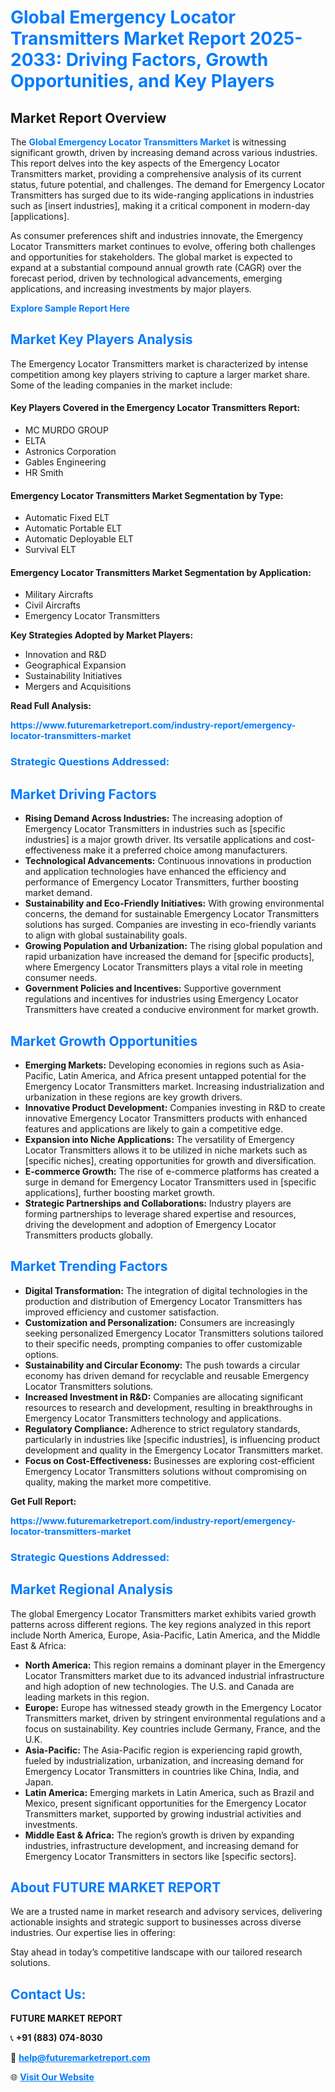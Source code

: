 <h1 style="color: #007BFF;">Global Emergency Locator Transmitters Market Report 2025-2033: Driving Factors, Growth Opportunities, and Key Players</h1>

<section id="overview">
<h2>Market Report Overview</h2>
<p>The <a href="https://www.futuremarketreport.com/industry-report/emergency-locator-transmitters-market" style="color: #007BFF; text-decoration: none;"><strong>Global Emergency Locator Transmitters Market</strong></a> is witnessing significant growth, driven by increasing demand across various industries. This report delves into the key aspects of the Emergency Locator Transmitters market, providing a comprehensive analysis of its current status, future potential, and challenges. The demand for Emergency Locator Transmitters has surged due to its wide-ranging applications in industries such as [insert industries], making it a critical component in modern-day [applications].</p>
<p>As consumer preferences shift and industries innovate, the Emergency Locator Transmitters market continues to evolve, offering both challenges and opportunities for stakeholders. The global market is expected to expand at a substantial compound annual growth rate (CAGR) over the forecast period, driven by technological advancements, emerging applications, and increasing investments by major players.</p>
</section>

<section id="overview">
<p><a href="https://www.futuremarketreport.com/request-sample/reportId=119807" style="color: #007BFF; text-decoration: none;"><strong>Explore Sample Report Here</strong></a></p>
</section>

<section id="key-players">
<h2 style="color: #007BFF;">Market Key Players Analysis</h2>
<p>The Emergency Locator Transmitters market is characterized by intense competition among key players striving to capture a larger market share. Some of the leading companies in the market include:</p>
<h4>Key Players Covered in the Emergency Locator Transmitters Report:</h4>
<ul><li>MC MURDO GROUP</li><li>ELTA</li><li>Astronics Corporation</li><li>Gables Engineering</li><li>HR Smith</li></ul>
<h4>Emergency Locator Transmitters Market Segmentation by Type:</h4>
<ul><li>Automatic Fixed ELT</li><li>Automatic Portable ELT</li><li>Automatic Deployable ELT</li><li>Survival ELT</li></ul>

<h4>Emergency Locator Transmitters Market Segmentation by Application:</h4>
<ul><li>Military Aircrafts</li><li>Civil Aircrafts</li><li>Emergency Locator Transmitters</li></ul>
<p><strong>Key Strategies Adopted by Market Players:</strong></p>
<ul>
<li>Innovation and R&D</li>
<li>Geographical Expansion</li>
<li>Sustainability Initiatives</li>
<li>Mergers and Acquisitions</li>
</ul>
</section>

<section>
<p><strong>Read Full Analysis: </strong></p><a href="https://www.futuremarketreport.com/industry-report/emergency-locator-transmitters-market" style="color: #007BFF; text-decoration: none;"><strong>https://www.futuremarketreport.com/industry-report/emergency-locator-transmitters-market</strong></a>
<h3 style="color: #007BFF;">Strategic Questions Addressed:</h3>
</section>

<section id="driving-factors">
<h2 style="color: #007BFF;">Market Driving Factors</h2>
<ul>
<li><strong>Rising Demand Across Industries:</strong> The increasing adoption of Emergency Locator Transmitters in industries such as [specific industries] is a major growth driver. Its versatile applications and cost-effectiveness make it a preferred choice among manufacturers.</li>
<li><strong>Technological Advancements:</strong> Continuous innovations in production and application technologies have enhanced the efficiency and performance of Emergency Locator Transmitters, further boosting market demand.</li>
<li><strong>Sustainability and Eco-Friendly Initiatives:</strong> With growing environmental concerns, the demand for sustainable Emergency Locator Transmitters solutions has surged. Companies are investing in eco-friendly variants to align with global sustainability goals.</li>
<li><strong>Growing Population and Urbanization:</strong> The rising global population and rapid urbanization have increased the demand for [specific products], where Emergency Locator Transmitters plays a vital role in meeting consumer needs.</li>
<li><strong>Government Policies and Incentives:</strong> Supportive government regulations and incentives for industries using Emergency Locator Transmitters have created a conducive environment for market growth.</li>
</ul>
</section>

<section id="growth-opportunities">
<h2 style="color: #007BFF;">Market Growth Opportunities</h2>
<ul>
<li><strong>Emerging Markets:</strong> Developing economies in regions such as Asia-Pacific, Latin America, and Africa present untapped potential for the Emergency Locator Transmitters market. Increasing industrialization and urbanization in these regions are key growth drivers.</li>
<li><strong>Innovative Product Development:</strong> Companies investing in R&D to create innovative Emergency Locator Transmitters products with enhanced features and applications are likely to gain a competitive edge.</li>
<li><strong>Expansion into Niche Applications:</strong> The versatility of Emergency Locator Transmitters allows it to be utilized in niche markets such as [specific niches], creating opportunities for growth and diversification.</li>
<li><strong>E-commerce Growth:</strong> The rise of e-commerce platforms has created a surge in demand for Emergency Locator Transmitters used in [specific applications], further boosting market growth.</li>
<li><strong>Strategic Partnerships and Collaborations:</strong> Industry players are forming partnerships to leverage shared expertise and resources, driving the development and adoption of Emergency Locator Transmitters products globally.</li>
</ul>
</section>

<section id="trending-factors">
<h2 style="color: #007BFF;">Market Trending Factors</h2>
<ul>
<li><strong>Digital Transformation:</strong> The integration of digital technologies in the production and distribution of Emergency Locator Transmitters has improved efficiency and customer satisfaction.</li>
<li><strong>Customization and Personalization:</strong> Consumers are increasingly seeking personalized Emergency Locator Transmitters solutions tailored to their specific needs, prompting companies to offer customizable options.</li>
<li><strong>Sustainability and Circular Economy:</strong> The push towards a circular economy has driven demand for recyclable and reusable Emergency Locator Transmitters solutions.</li>
<li><strong>Increased Investment in R&D:</strong> Companies are allocating significant resources to research and development, resulting in breakthroughs in Emergency Locator Transmitters technology and applications.</li>
<li><strong>Regulatory Compliance:</strong> Adherence to strict regulatory standards, particularly in industries like [specific industries], is influencing product development and quality in the Emergency Locator Transmitters market.</li>
<li><strong>Focus on Cost-Effectiveness:</strong> Businesses are exploring cost-efficient Emergency Locator Transmitters solutions without compromising on quality, making the market more competitive.</li>
</ul>
</section>

<section>
<p><strong>Get Full Report: </strong></p><a href="https://www.futuremarketreport.com/industry-report/emergency-locator-transmitters-market" style="color: #007BFF; text-decoration: none;"><strong>https://www.futuremarketreport.com/industry-report/emergency-locator-transmitters-market</strong></a>
<h3 style="color: #007BFF;">Strategic Questions Addressed:</h3>
</section>


<section id="regional-analysis">
<h2 style="color: #007BFF;">Market Regional Analysis</h2>
<p>The global Emergency Locator Transmitters market exhibits varied growth patterns across different regions. The key regions analyzed in this report include North America, Europe, Asia-Pacific, Latin America, and the Middle East & Africa:</p>
<ul>
<li><strong>North America:</strong> This region remains a dominant player in the Emergency Locator Transmitters market due to its advanced industrial infrastructure and high adoption of new technologies. The U.S. and Canada are leading markets in this region.</li>
<li><strong>Europe:</strong> Europe has witnessed steady growth in the Emergency Locator Transmitters market, driven by stringent environmental regulations and a focus on sustainability. Key countries include Germany, France, and the U.K.</li>
<li><strong>Asia-Pacific:</strong> The Asia-Pacific region is experiencing rapid growth, fueled by industrialization, urbanization, and increasing demand for Emergency Locator Transmitters in countries like China, India, and Japan.</li>
<li><strong>Latin America:</strong> Emerging markets in Latin America, such as Brazil and Mexico, present significant opportunities for the Emergency Locator Transmitters market, supported by growing industrial activities and investments.</li>
<li><strong>Middle East & Africa:</strong> The region’s growth is driven by expanding industries, infrastructure development, and increasing demand for Emergency Locator Transmitters in sectors like [specific sectors].</li>
</ul>
</section>

<footer>
<h2 style="color: #007BFF;">About FUTURE MARKET REPORT</h2>
<p>We are a trusted name in market research and advisory services, delivering actionable insights and strategic support to businesses across diverse industries. Our expertise lies in offering:</p>

<p>Stay ahead in today’s competitive landscape with our tailored research solutions.</p>

<h2 style="color: #007BFF;">Contact Us:</h2>
<p><strong>FUTURE MARKET REPORT</strong></p>
<p>📞 <strong>+91 (883) 074-8030</strong></p>
<p>📧 <strong><a href="mailto:help@futuremarketreport.com" style="color: #007BFF;">help@futuremarketreport.com</a></strong></p>
<p>🌐 <strong><a href="https://www.futuremarketreport.com/" style="color: #007BFF;">Visit Our Website</a></strong></p>
</footer>